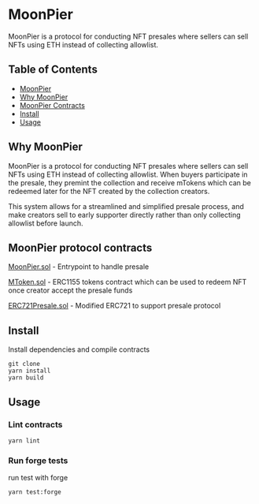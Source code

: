 # MoonPier

MoonPier is a protocol for conducting NFT presales where sellers can sell NFTs using ETH instead of collecting allowlist.

## Table of Contents
- [MoonPier](#moonpier)
- [Why MoonPier](#why-moonpier)
- [MoonPier Contracts](#moonpier-contracts)
- [Install](#install)
- [Usage](#usage)

## Why MoonPier
MoonPier is a protocol for conducting NFT presales where sellers can sell NFTs using ETH instead of collecting allowlist. When buyers participate in the presale, they premint the collection and receive mTokens which can be redeemed later for the NFT created by the collection creators. 

This system allows for a streamlined and simplified presale process, and make creators sell to early supporter directly rather than only collecting allowlist before launch.


## MoonPier protocol contracts
[MoonPier.sol](https://github.com/jstinhw/MoonPier-core/blob/readme/contracts/core/MoonPier.sol) - Entrypoint to handle presale

[MToken.sol](https://github.com/jstinhw/MoonPier-core/blob/readme/contracts/core/MToken.sol) - ERC1155 tokens contract which can be used to redeem NFT once creator accept the presale funds

[ERC721Presale.sol](https://github.com/jstinhw/MoonPier-core/blob/readme/contracts/core/ERC721Presale.sol) - Modified ERC721 to support presale protocol



## Install
Install dependencies and compile contracts
```
git clone 
yarn install
yarn build
```

## Usage

### Lint contracts
```
yarn lint
```

### Run forge tests
run test with forge
```
yarn test:forge
```

